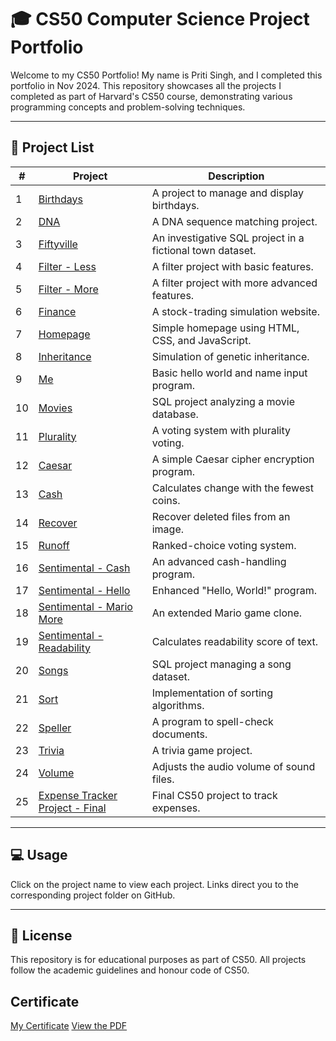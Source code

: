 # 🎓 CS50 Computer Science Project Portfolio

Welcome to my CS50 Portfolio! My name is Priti Singh, and I completed this portfolio in Nov 2024. This repository showcases all the projects I completed as part of Harvard's CS50 course, demonstrating various programming concepts and problem-solving techniques.


---

## 📜 Project List

| # | Project | Description |
|---|---------|-------------|
| 1  | [Birthdays](https://github.com/singhprit/cs50-portfolio/tree/main/my_cs50_projects/birthdays) | A project to manage and display birthdays. |
| 2  | [DNA](https://github.com/singhprit/cs50-portfolio/tree/main/my_cs50_projects/dna) | A DNA sequence matching project. |
| 3  | [Fiftyville](https://github.com/singhprit/cs50-portfolio/tree/main/my_cs50_projects/fiftyville) | An investigative SQL project in a fictional town dataset. |
| 4  | [Filter - Less](https://github.com/singhprit/cs50-portfolio/tree/main/my_cs50_projects/filter-less) | A filter project with basic features. |
| 5  | [Filter - More](https://github.com/singhprit/cs50-portfolio/tree/main/my_cs50_projects/filter-more) | A filter project with more advanced features. |
| 6  | [Finance](https://github.com/singhprit/cs50-portfolio/tree/main/my_cs50_projects/finance) | A stock-trading simulation website. |
| 7  | [Homepage](https://github.com/singhprit/cs50-portfolio/tree/main/my_cs50_projects/homepage) | Simple homepage using HTML, CSS, and JavaScript. |
| 8  | [Inheritance](https://github.com/singhprit/cs50-portfolio/tree/main/my_cs50_projects/inheritance) | Simulation of genetic inheritance. |
| 9  | [Me](https://github.com/singhprit/cs50-portfolio/tree/main/my_cs50_projects/me) | Basic hello world and name input program. |
| 10 | [Movies](https://github.com/singhprit/cs50-portfolio/tree/main/my_cs50_projects/movies) | SQL project analyzing a movie database. |
| 11 | [Plurality](https://github.com/singhprit/cs50-portfolio/tree/main/my_cs50_projects/plurality) | A voting system with plurality voting. |
| 12 | [Caesar](https://github.com/singhprit/cs50-portfolio/tree/main/my_cs50_projects/caesar) | A simple Caesar cipher encryption program. |
| 13 | [Cash](https://github.com/singhprit/cs50-portfolio/tree/main/my_cs50_projects/cash) | Calculates change with the fewest coins. |
| 14 | [Recover](https://github.com/singhprit/cs50-portfolio/tree/main/my_cs50_projects/recover) | Recover deleted files from an image. |
| 15 | [Runoff](https://github.com/singhprit/cs50-portfolio/tree/main/my_cs50_projects/runoff) | Ranked-choice voting system. |
| 16 | [Sentimental - Cash](https://github.com/singhprit/cs50-portfolio/tree/main/my_cs50_projects/sentimental-cash) | An advanced cash-handling program. |
| 17 | [Sentimental - Hello](https://github.com/singhprit/cs50-portfolio/tree/main/my_cs50_projects/sentimental-hello) | Enhanced "Hello, World!" program. |
| 18 | [Sentimental - Mario More](https://github.com/singhprit/cs50-portfolio/tree/main/my_cs50_projects/sentimental-mario-more) | An extended Mario game clone. |
| 19 | [Sentimental - Readability](https://github.com/singhprit/cs50-portfolio/tree/main/my_cs50_projects/sentimental-readability) | Calculates readability score of text. |
| 20 | [Songs](https://github.com/singhprit/cs50-portfolio/tree/main/my_cs50_projects/songs) | SQL project managing a song dataset. |
| 21 | [Sort](https://github.com/singhprit/cs50-portfolio/tree/main/my_cs50_projects/sort) | Implementation of sorting algorithms. |
| 22 | [Speller](https://github.com/singhprit/cs50-portfolio/tree/main/my_cs50_projects/speller) | A program to spell-check documents. |
| 23 | [Trivia](https://github.com/singhprit/cs50-portfolio/tree/main/my_cs50_projects/trivia) | A trivia game project. |
| 24 | [Volume](https://github.com/singhprit/cs50-portfolio/tree/main/my_cs50_projects/volume) | Adjusts the audio volume of sound files. |
| 25 | [Expense Tracker Project - Final](https://github.com/singhprit/cs50-portfolio/tree/main/my_cs50_projects/project) | Final CS50 project to track expenses. |

---

## 💻 Usage

Click on the project name to view each project. Links direct you to the corresponding project folder on GitHub.

---

## 📜 License

This repository is for educational purposes as part of CS50. All projects follow the academic guidelines and honour code of CS50.
## Certificate
[My Certificate](https://github.com/singhprit/cs50-portfolio/blob/main/CS50x.pdf)
[View the PDF]([https://github.com/username/repository/blob/branch/path-to-pdf/file.pdf](https://github.com/singhprit/cs50-portfolio/blob/main/HarvardX%20CS50x%20Certificate%20_%20edX.pdf))
